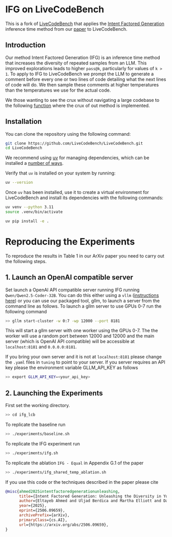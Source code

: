 # IFG on LiveCodeBench

This is a fork of [LiveCodeBench](https://github.com/LiveCodeBench/LiveCodeBench) that applies the [Intent Factored Generation](https://github.com/FLAIROx/IFG) inference time method from our [paper](https://arxiv.org/abs/2506.09659) to LiveCodeBench. 

## Introduction
Our method Intent Factored Generation (IFG) is an inference time method that increases the diversity of repeated samples from an LLM. This improved explorations leads to higher `pass@k`, particularly for values of `k > 1`. To apply to IFG to LiveCodeBench we prompt the LLM to generate a comment before every one or two lines of code detailing what the next lines of code will do. We then sample these comments at higher temperatures than the temperatures we use for the actual code.

We those wanting to see the crux without navigating a large codebase to the following [function](https://github.com/EltayebAhmed/ifg_lcb/blob/69128ebcd804e7485fe54e3744f0ed032219e1a3/lcb_runner/runner/ifg_runner.py#L177) where the crux of out method is implemented.

## Installation
You can clone the repository using the following command:

```bash
git clone https://github.com/LiveCodeBench/LiveCodeBench.git
cd LiveCodeBench
```

We recommend using [uv](https://github.com/astral-sh/uv)
for managing dependencies, which can be installed a [number of ways](https://github.com/astral-sh/uv?tab=readme-ov-file#installation).

Verify that `uv` is installed on your system by running:

```bash
uv --version
```

Once `uv` has been installed, use it to create a virtual environment for
LiveCodeBench and install its dependencies with the following commands:

```bash
uv venv --python 3.11
source .venv/bin/activate

uv pip install -e .
```


# Reproducing the Experiments
To reproduce the results in Table 1 in our ArXiv paper you need to carry out the following steps.

## 1. Launch an OpenAI compatible server
Set launch a OpenAI API compatible server running IFG running `Qwen/Qwen2.5-Coder-32B`.
You can do this either using a `vllm` ([instructions here](https://docs.vllm.ai/en/latest/serving/openai_compatible_server.html)) or you can use our packaged tool, gllm, to launch a server from the command line as follows.
To launch a gllm server to use GPUs 0-7 run the following command
```bash
>> gllm start-cluster -w 0:7 -wp 12000 --port 8181
```
This will start a gllm server with one worker using the GPUs 0-7. 
The  the worker will use a random port between 12000 and 12000 and the main server (which is OpenAI API compatible) will be accessible at `localhost:8181` and `0.0.0.0:8181`.

If you bring your own server and it is not at `localhost:8181` please change the `.yaml` files in `tuning` to point to your server. If you server requires an API key please the environment variable GLLM_API_KEY as follows
```bash
>> export GLLM_API_KEY=<your_api_key>
```

## 2. Launching the Experiments
First set the working directory.
```bash
>> cd ifg_lcb
```

To replicate the baseline run
```bash
>> ./experiments/baseline.sh
```
To replicate the IFG experiment run
```bash
>> ./experiments/ifg.sh
```
To replicate the ablation `IFG - Equal` in Appendix G.1 of the paper 
```bash
>> ./experiments/ifg_shared_temp_ablation.sh
```

If you use this code or the techniques described in the paper please cite
```bibtex
@misc{ahmed2025intentfactoredgenerationunleashing,
      title={Intent Factored Generation: Unleashing the Diversity in Your Language Model}, 
      author={Eltayeb Ahmed and Uljad Berdica and Martha Elliott and Danijela Horak and Jakob N. Foerster},
      year={2025},
      eprint={2506.09659},
      archivePrefix={arXiv},
      primaryClass={cs.AI},
      url={https://arxiv.org/abs/2506.09659}, 
}
```
